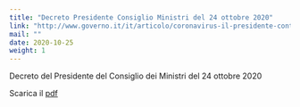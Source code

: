 ```yaml
---
title: "Decreto Presidente Consiglio Ministri del 24 ottobre 2020"
link: "http://www.governo.it/it/articolo/coronavirus-il-presidente-conte-firma-il-dpcm-del-24-ottobre-2020/15503"
mail: ""
date: 2020-10-25
weight: 1
---
```


Decreto del Presidente del Consiglio dei Ministri del 24 ottobre 2020

Scarica il [pdf](/documents/dpcm_24_ottobre_2020.pdf)
